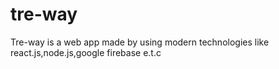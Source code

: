 # tre-way

Tre-way is a web app made by using modern technologies like react.js,node.js,google firebase e.t.c
